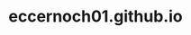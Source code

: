 # eccernoch01.github.io
<!---
1. Elijah Cernoch, e-mail: eccernoch@my.waketech.edu
2. This is the Github account I will be using in my education at Wake Tech.
3. This repository will hold my assignments and other related files for CTI 110, Intro to Web and DB programming.
>
>>>>>>> a89c1a761c855e08a96c393a56d7706586d8e93f
